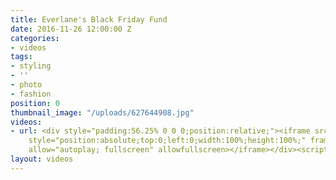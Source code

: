 ```yaml
---
title: Everlane's Black Friday Fund
date: 2016-11-26 12:00:00 Z
categories:
- videos
tags:
- styling
- ''
- photo
- fashion
position: 0
thumbnail_image: "/uploads/627644908.jpg"
videos:
- url: <div style="padding:56.25% 0 0 0;position:relative;"><iframe src="https://player.vimeo.com/video/211507045?autoplay=1&title=0&byline=0&portrait=0"
    style="position:absolute;top:0;left:0;width:100%;height:100%;" frameborder="0"
    allow="autoplay; fullscreen" allowfullscreen></iframe></div><script src="https://player.vimeo.com/api/player.js"></script>
layout: videos
---
```


